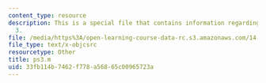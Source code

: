 ```yaml
---
content_type: resource
description: This is a special file that contains information regarding problem set
  3.
file: /media/https%3A/open-learning-course-data-rc.s3.amazonaws.com/14-662-labor-economics-ii-spring-2015/33fb114b7462f778a56865c00965723a_ps3.m
file_type: text/x-objcsrc
resourcetype: Other
title: ps3.m
uid: 33fb114b-7462-f778-a568-65c00965723a
---
```


